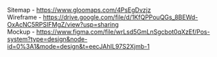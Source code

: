 Sitemap - https://www.gloomaps.com/4PsEgDvzjz </br>
Wireframe - https://drive.google.com/file/d/1KfQPPouQGs_8BEWd-OxAcNC5RPSIFMgZ/view?usp=sharing </br>
Mockup - https://www.figma.com/file/wrLsd5GmLnSgcbot0qXzEf/Pos-system?type=design&node-id=0%3A1&mode=design&t=eecJAhIL97S2Xjmb-1
